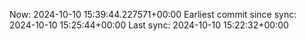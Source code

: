 Now: 2024-10-10 15:39:44.227571+00:00 Earliest commit since sync: 2024-10-10 15:25:44+00:00 Last sync: 2024-10-10 15:22:32+00:00
